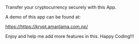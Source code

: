 Transfer your cryptocurrency securely with this App. 

A demo of this app can be found at:

[https://](https://krypt.amanlama.com.np/)https://krypt.amanlama.com.np/


Enjoy and help me add more features in this.
Happy Coding!!!
